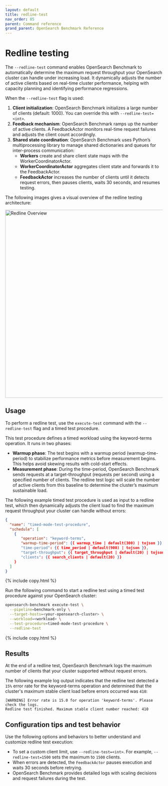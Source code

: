 ```yaml
---
layout: default
title: redline-test
nav_order: 85
parent: Command reference
grand_parent: OpenSearch Benchmark Reference
---
```


# Redline testing

The `--redline-test` command enables OpenSearch Benchmark to automatically determine the maximum request throughput your OpenSearch cluster can handle under increasing load. It dynamically adjusts the number of active clients based on real-time cluster performance, helping with capacity planning and identifying performance regressions.

When the `--redline-test` flag is used:

1. **Client initialization**: OpenSearch Benchmark initializes a large number of clients (default: 1000). You can override this with `--redline-test=<int>`.
2. **Feedback mechanism**: OpenSearch Benchmark ramps up the number of active clients. A FeedbackActor monitors real-time request failures and adjusts the client count accordingly.
3. **Shared state coordination**: OpenSearch Benchmark uses Python’s multiprocessing library to manage shared dictionaries and queues for inter-process communication:
   - **Workers** create and share client state maps with the WorkerCoordinatorActor.
   - **WorkerCoordinatorActor** aggregates client state and forwards it to the FeedbackActor.
   - **FeedbackActor** increases the number of clients until it detects request errors, then pauses clients, waits 30 seconds, and resumes testing.
  
The following images gives a visual overview of the redline testing architecture:

<img src="{{site.url}}{{site.baseurl}}/images/benchmark/osb-actor-system.png" alt="Redline Overview" width="600">


## Usage

To perform a redline test, use the `execute-test` command with the `--redline-test` flag and a timed test procedure.

This test procedure defines a timed workload using the keyword-terms operation. It runs in two phases:

- **Warmup phase**: The test begins with a warmup period (warmup-time-period) to stabilize performance metrics before measurement begins. This helps avoid skewing results with cold-start effects.
- **Measurement phase**: During the time-period, OpenSearch Benchmark sends requests at a target-throughput (requests per second) using a specified number of clients. The redline test logic will scale the number of active clients from this baseline to determine the cluster’s maximum sustainable load.

The following example timed test procedure is used as input to a redline test, which then dynamically adjusts the client load to find the maximum request throughput your cluster can handle without errors:

```json
{
  "name": "timed-mode-test-procedure",
  "schedule": [
    {
       "operation": "keyword-terms",
       "warmup-time-period": {{ warmup_time | default(300) | tojson }},
       "time-period": {{ time_period | default(900) | tojson }},
       "target-throughput": {{ target_throughput | default(20) | tojson }},
       "clients": {{ search_clients | default(20) }}
    }
  ]
}
```
{% include copy.html %}

Run the following command to start a redline test using a timed test procedure against your OpenSearch cluster:

```bash
opensearch-benchmark execute-test \
  --pipeline=benchmark-only \
  --target-hosts=<your-opensearch-cluster> \
  --workload=<workload> \
  --test-procedure=timed-mode-test-procedure \
  --redline-test
```
{% include copy.html %}

## Results

At the end of a redline test, OpenSearch Benchmark logs the maximum number of clients that your cluster supported without request errors.

The following example log output indicates that the redline test detected a `15%` error rate for the keyword-terms operation and determined that the cluster's maximum stable client load before errors occurred was `410`:

```
[WARNING] Error rate is 15.0 for operation 'keyword-terms'. Please check the logs.
Redline test finished. Maximum stable client number reached: 410
```

## Configuration tips and test behavior

Use the following options and behaviors to better understand and customize redline test execution:

- To set a custom client limit, use `--redline-test=<int>`. For example, `--redline-test=1500` sets the maximum to `1500` clients.
- When errors are detected, the `FeedbackActor` pauses execution and waits 30 seconds before retrying.
- OpenSearch Benchmark provides detailed logs with scaling decisions and request failures during the test.
